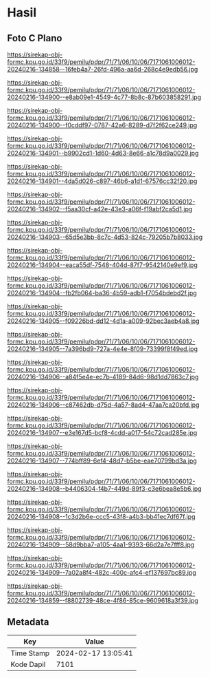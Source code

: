 # Hasil

## Foto C Plano

https://sirekap-obj-formc.kpu.go.id/33f9/pemilu/pdpr/71/71/06/10/06/7171061006012-20240216-134858--16feb4a7-26fd-496a-aa6d-268c4e9edb56.jpg

https://sirekap-obj-formc.kpu.go.id/33f9/pemilu/pdpr/71/71/06/10/06/7171061006012-20240216-134900--e8ab09e1-4549-4c77-8b8c-87b603858291.jpg

https://sirekap-obj-formc.kpu.go.id/33f9/pemilu/pdpr/71/71/06/10/06/7171061006012-20240216-134900--f0cddf97-0787-42a6-8289-d7f2f62ce249.jpg

https://sirekap-obj-formc.kpu.go.id/33f9/pemilu/pdpr/71/71/06/10/06/7171061006012-20240216-134901--b9902cd1-1d60-4d63-8e66-a1c78d9a0029.jpg

https://sirekap-obj-formc.kpu.go.id/33f9/pemilu/pdpr/71/71/06/10/06/7171061006012-20240216-134901--4da5d026-c897-46b6-a1d1-67576cc32f20.jpg

https://sirekap-obj-formc.kpu.go.id/33f9/pemilu/pdpr/71/71/06/10/06/7171061006012-20240216-134902--f5aa30cf-a42e-43e3-a06f-f19abf2ca5d1.jpg

https://sirekap-obj-formc.kpu.go.id/33f9/pemilu/pdpr/71/71/06/10/06/7171061006012-20240216-134903--65d5e3bb-8c7c-4d53-824c-79205b7b8033.jpg

https://sirekap-obj-formc.kpu.go.id/33f9/pemilu/pdpr/71/71/06/10/06/7171061006012-20240216-134904--eaca55df-7548-404d-87f7-9542140e9ef9.jpg

https://sirekap-obj-formc.kpu.go.id/33f9/pemilu/pdpr/71/71/06/10/06/7171061006012-20240216-134904--fb2fb064-ba36-4b59-adb1-f7054bdebd2f.jpg

https://sirekap-obj-formc.kpu.go.id/33f9/pemilu/pdpr/71/71/06/10/06/7171061006012-20240216-134905--f09226bd-dd12-4d1a-a009-92bec3aeb4a8.jpg

https://sirekap-obj-formc.kpu.go.id/33f9/pemilu/pdpr/71/71/06/10/06/7171061006012-20240216-134905--7a396bd9-727a-4e4e-8f09-73399f8f49ed.jpg

https://sirekap-obj-formc.kpu.go.id/33f9/pemilu/pdpr/71/71/06/10/06/7171061006012-20240216-134906--a84f5e4e-ec7b-4189-84d6-98d1dd7863c7.jpg

https://sirekap-obj-formc.kpu.go.id/33f9/pemilu/pdpr/71/71/06/10/06/7171061006012-20240216-134906--c87462db-d75d-4a57-8ad4-47aa7ca20bfd.jpg

https://sirekap-obj-formc.kpu.go.id/33f9/pemilu/pdpr/71/71/06/10/06/7171061006012-20240216-134907--e3e167d5-bcf8-4cdd-a017-54c72cad285e.jpg

https://sirekap-obj-formc.kpu.go.id/33f9/pemilu/pdpr/71/71/06/10/06/7171061006012-20240216-134907--774bff89-6ef4-48d7-b5be-eae70799bd3a.jpg

https://sirekap-obj-formc.kpu.go.id/33f9/pemilu/pdpr/71/71/06/10/06/7171061006012-20240216-134908--b4406304-f4b7-449d-89f3-c3e6bea8e5b6.jpg

https://sirekap-obj-formc.kpu.go.id/33f9/pemilu/pdpr/71/71/06/10/06/7171061006012-20240216-134908--1c3d2b6e-ccc5-43f8-a4b3-bb41ec7df67f.jpg

https://sirekap-obj-formc.kpu.go.id/33f9/pemilu/pdpr/71/71/06/10/06/7171061006012-20240216-134909--58d9bba7-a105-4aa1-9393-66d2a7e7fff8.jpg

https://sirekap-obj-formc.kpu.go.id/33f9/pemilu/pdpr/71/71/06/10/06/7171061006012-20240216-134909--7a02a8f4-482c-400c-afc4-ef137697bc89.jpg

https://sirekap-obj-formc.kpu.go.id/33f9/pemilu/pdpr/71/71/06/10/06/7171061006012-20240216-134859--f8802739-48ce-4f86-85ce-9609618a3f39.jpg


## Metadata

| Key        | Value               |
| ---------- | ------------------- |
| Time Stamp | 2024-02-17 13:05:41 |
| Kode Dapil | 7101                |



